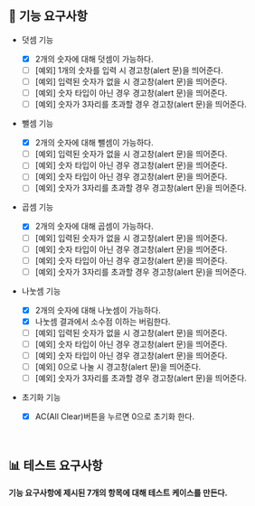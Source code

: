 ## 🎯 기능 요구사항

- 덧셈 기능

  - [x] 2개의 숫자에 대해 덧셈이 가능하다.
  - [ ] [예외] 1개의 숫자를 입력 시 경고창(alert 문)을 띄어준다.
  - [ ] [예외] 입력된 숫자가 없을 시 경고창(alert 문)을 띄어준다.
  - [ ] [예외] 숫자 타입이 아닌 경우 경고창(alert 문)을 띄어준다.
  - [ ] [예외] 숫자가 3자리를 초과할 경우 경고창(alert 문)을 띄어준다.

- 뺄셈 기능

  - [x] 2개의 숫자에 대해 뺄셈이 가능하다.
  - [ ] [예외] 입력된 숫자가 없을 시 경고창(alert 문)을 띄어준다.
  - [ ] [예외] 숫자 타입이 아닌 경우 경고창(alert 문)을 띄어준다.
  - [ ] [예외] 숫자 타입이 아닌 경우 경고창(alert 문)을 띄어준다.
  - [ ] [예외] 숫자가 3자리를 초과할 경우 경고창(alert 문)을 띄어준다.

- 곱셈 기능

  - [x] 2개의 숫자에 대해 곱셈이 가능하다.
  - [ ] [예외] 입력된 숫자가 없을 시 경고창(alert 문)을 띄어준다.
  - [ ] [예외] 숫자 타입이 아닌 경우 경고창(alert 문)을 띄어준다.
  - [ ] [예외] 숫자 타입이 아닌 경우 경고창(alert 문)을 띄어준다.
  - [ ] [예외] 숫자가 3자리를 초과할 경우 경고창(alert 문)을 띄어준다.

- 나눗셈 기능

  - [x] 2개의 숫자에 대해 나눗셈이 가능하다.
  - [x] 나눗셈 결과에서 소수점 이하는 버림한다.
  - [ ] [예외] 입력된 숫자가 없을 시 경고창(alert 문)을 띄어준다.
  - [ ] [예외] 숫자 타입이 아닌 경우 경고창(alert 문)을 띄어준다.
  - [ ] [예외] 숫자 타입이 아닌 경우 경고창(alert 문)을 띄어준다.
  - [ ] [예외] 0으로 나눌 시 경고창(alert 문)을 띄어준다.
  - [ ] [예외] 숫자가 3자리를 초과할 경우 경고창(alert 문)을 띄어준다.

- 초기화 기능
  - [x] AC(All Clear)버튼을 누르면 0으로 초기화 한다.

<br/>

## 📊 테스트 요구사항

**기능 요구사항에 제시된 7개의 항목에 대해 테스트 케이스를 만든다.**

<br/>
